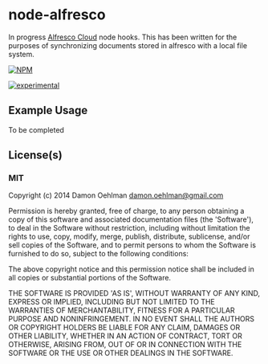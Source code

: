 # node-alfresco

In progress [Alfresco Cloud](https://my.alfresco.com/) node hooks.  This
has been written for the purposes of synchronizing documents stored in
alfresco with a local file system.


[![NPM](https://nodei.co/npm/alfresco.png)](https://nodei.co/npm/alfresco/)

[![experimental](https://img.shields.io/badge/stability-experimental-red.svg)](https://github.com/badges/stability-badges) 

## Example Usage

To be completed

## License(s)

### MIT

Copyright (c) 2014 Damon Oehlman <damon.oehlman@gmail.com>

Permission is hereby granted, free of charge, to any person obtaining
a copy of this software and associated documentation files (the
'Software'), to deal in the Software without restriction, including
without limitation the rights to use, copy, modify, merge, publish,
distribute, sublicense, and/or sell copies of the Software, and to
permit persons to whom the Software is furnished to do so, subject to
the following conditions:

The above copyright notice and this permission notice shall be
included in all copies or substantial portions of the Software.

THE SOFTWARE IS PROVIDED 'AS IS', WITHOUT WARRANTY OF ANY KIND,
EXPRESS OR IMPLIED, INCLUDING BUT NOT LIMITED TO THE WARRANTIES OF
MERCHANTABILITY, FITNESS FOR A PARTICULAR PURPOSE AND NONINFRINGEMENT.
IN NO EVENT SHALL THE AUTHORS OR COPYRIGHT HOLDERS BE LIABLE FOR ANY
CLAIM, DAMAGES OR OTHER LIABILITY, WHETHER IN AN ACTION OF CONTRACT,
TORT OR OTHERWISE, ARISING FROM, OUT OF OR IN CONNECTION WITH THE
SOFTWARE OR THE USE OR OTHER DEALINGS IN THE SOFTWARE.
